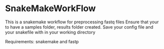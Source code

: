 # SnakeMakeWorkFlow
This is a snakemake workflow for preprocessing fastq files 
  Ensure that your to have a samples folder, results folder created. Save your config file and your snakefile with in your working directory
  
Requirements: snakemake and fastp
